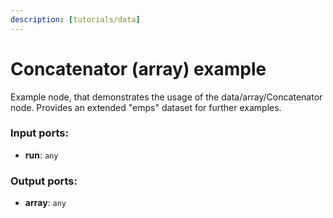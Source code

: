 ```yaml
---
description: [tutorials/data]
---
```


# Concatenator (array) example

Example node, that demonstrates the usage of the data/array/Concatenator node. Provides an extended "emps" dataset for further examples.

### Input ports:

* __run__: ` any `

### Output ports:

* __array__: ` any `

